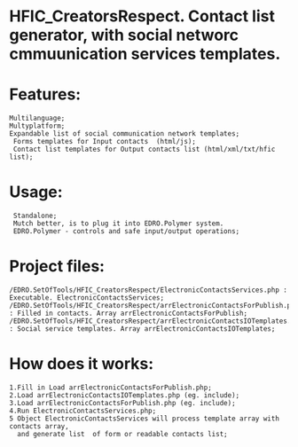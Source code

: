 # HFIC_CreatorsRespect.  Contact list generator, with social networc cmmuunication services templates.

# Features:
    Multilanguage;
    Multyplatform;
    Expandable list of social communication network templates;
     Forms templates for Input contacts  (html/js);
     Contact list templates for Output contacts list (html/xml/txt/hfic list);
     
# Usage:
     Standalone;
     Mutch better, is to plug it into EDRO.Polymer system.
     EDRO.Polymer - controls and safe input/output operations;
     
# Project files:
    /EDRO.SetOfTools/HFIC_CreatorsRespect/ElectronicContactsServices.php : Executable. ElectronicContactsServices;
    /EDRO.SetOfTools/HFIC_CreatorsRespect/arrElectronicContactsForPublish.php : Filled in contacts. Array arrElectronicContactsForPublish;
    /EDRO.SetOfTools/HFIC_CreatorsRespect/arrElectronicContactsIOTemplates.php  : Social service templates. Array arrElectronicContactsIOTemplates;
    
# How does it works:
    1.Fill in Load arrElectronicContactsForPublish.php;
    2.Load arrElectronicContactsIOTemplates.php (eg. include);
    3.Load arrElectronicContactsForPublish.php (eg. include);
    4.Run ElectronicContactsServices.php;
    5 Object ElectronicContactsServices will process template array with contacts array, 
      and generate list  of form or readable contacts list;
    

